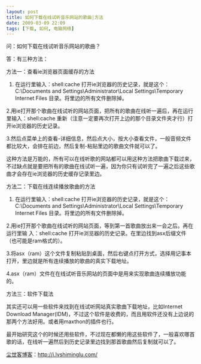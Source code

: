 ```yaml
---
layout: post
title: 如何下载在线试听音乐网站的歌曲|方法
date: 2009-03-09 22:09
tags: [下载, 如何, 电脑网络]
---
```

问：如何下载在线试听音乐网站的歌曲？

答：有三种方法：

方法一：查看ie浏览器页面缓存的方法

1. 在运行里输入：shell:cache 打开ie浏览器的历史记录，就是这个：C:\Documents and Settings\Administrator\Local Settings\Temporary Internet Files 目录。将里边的所有文件删除掉。

2.用ie打开那个歌曲在线试听的网站页面，把所有的歌曲在线听一遍后，再在运行里输入：shell:cache 重新（注意一定要再次打开上边的那个目录文件夹才行）打开ie浏览器的历史记录。

3.然后点菜单上的查看-详细信息，然后点大小，按大小查看文件，一般音频文件都比较大，会排在前边，然后复制-粘贴里边的歌曲文件就可以了。

这种方法是万能的，所有可以在线听歌的网站都可以用这种方法把歌曲下载过来，不过缺点就是要把所有的歌曲在线试听一遍，因为你只有试听完了一遍之后这些歌曲才会存在ie浏览器的历史缓存记录里边。

方法二：下载在线连续播放歌曲的方法

1. 在运行里输入：shell:cache 打开ie浏览器的历史记录，就是这个：C:\Documents and Settings\Administrator\Local Settings\Temporary Internet Files 目录。将里边的所有文件删除掉。

2.用ie打开那个歌曲在线试听的网站页面，等到第一首歌曲放出来一会之后。再在运行里输 入：shell:cache 打开ie浏览器的历史记录。在里边找到asx后缀文件（也可能是ram格式的）。

3.将asx（ram）这个文件复制粘贴到桌面，然后右键点打开方式，选择用记事本打开，里边就是所有连续播放的歌曲的真实下载地址。

4.asx（ram）文件在在线试听音乐网站的页面中是用来实现歌曲连续播放功能的。

方法三：软件下载法

其实还可以用一些软件来找到在线试听网站真实歌曲下载地址，比如Internet Download Manager(IDM)，不过这个软件是收费的，而且用软件还没有上边说的那两个方法好用。或者用maxthon的插件也行。

最开始研究这个的时候还用些软件，不过现在都懒的用这些软件了，一般喜欢哪首歌的话，在线听一遍然后到历史记录里边找到那首歌曲然后复制就可以了。

<a href="http://i.lvshiminglu.com/">尘世客博客</a>：<a href="http://i.lvshiminglu.com/">http://i.lvshiminglu.com/</a>

